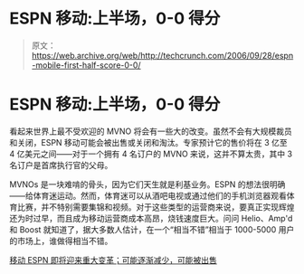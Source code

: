 # ESPN 移动:上半场，0-0 得分

> 原文：<https://web.archive.org/web/http://techcrunch.com/2006/09/28/espn-mobile-first-half-score-0-0/>

# ESPN 移动:上半场，0-0 得分

看起来世界上最不受欢迎的 MVNO 将会有一些大的改变。虽然不会有大规模裁员和关闭，ESPN 移动可能会被出售或关闭和淘汰。专家预计它的售价将在 3 亿至 4 亿美元之间——对于一个拥有 4 名订户的 MVNO 来说，这并不算太贵，其中 3 名订户是首席执行官的父母。

MVNOs 是一块难啃的骨头，因为它们天生就是利基业务。ESPN 的想法很明确——给体育迷运动。然而，体育迷可以从酒吧电视或通过他们的手机浏览器观看体育比赛，并不特别需要集锦和视频。对于这些类型的运营商来说，要真正实现辉煌还为时过早，而且成为移动运营商成本高昂，烧钱速度巨大。问问 Helio、Amp'd 和 Boost 就知道了，据大多数人估计，在一个“相当不错”相当于 1000-5000 用户的市场上，谁做得相当不错。

[移动 ESPN 即将迎来重大变革；可能逐渐减少，可能被出售](https://web.archive.org/web/20130627210826/http://www.moconews.net/major-change-coming-at-mobile-espn-winding-down-likely-possibly-being-sold.html)